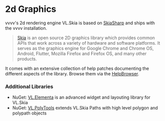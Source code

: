 # 2d Graphics

vvvv's 2d rendering engine VL.Skia is based on [SkiaSharp](https://github.com/mono/SkiaSharp) and ships with the vvvv installation. 

> [Skia](https://skia.org/) is an open source 2D graphics library which provides common APIs that work across a variety of hardware and software platforms. It serves as the graphics engine for Google Chrome and Chrome OS, Android, Flutter, Mozilla Firefox and Firefox OS, and many other products.

It comes with an extensive collection of help patches documenting the different aspects of the library. Browse them via the [HelpBrowser](../hde/findinghelp.md#help-browser).

### Additional Libraries
* NuGet: [VL.Elementa](https://www.nuget.org/packages/VL.Elementa) is an advanced widget and layouting library for VL.Skia
* NuGet: [VL.PolyTools](https://www.nuget.org/packages/VL.PolyTools) extends VL.Skia Paths with high level polygon and polypath objects
